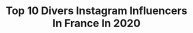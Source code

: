 ---
title: Top 10 Divers Instagram Influencers In France In 2020
description: >-
  Find top divers Instagram influencers in France in 2020. Most popular hashtags: #france #goodvibes #friends #sport.
platform: Instagram
profiles:
  - username: "flowers_are_coming"
    fullname: >-
      Yann Lelièvre
    location: "France"
    followers: 9692
    engagement: 2027
    commentsToLikes: 0.089992
    id: ck0w5w93r5qfj0i199k319l63
    verified: false
    hashtags: "#nature, #beautiful, #photooftheday, #plants"
  - username: "floraline_angers"
    fullname: >-
      Isabelle Courtois
    location: "France"
    followers: 2082
    engagement: 3470
    commentsToLikes: 0.163395
    id: ck8t5s7l2b26q0j78he5pr7s2
    verified: false
    hashtags: "#simply, #pieride, #topangersphoto, #francecartepostale"
  - username: "baronlady"
    fullname: >-
      LIFESTYLE | FITGIRL | FASHION
    location: "France"
    followers: 22376
    engagement: 490
    commentsToLikes: 0.053210
    id: ck15t6u95gmyz0i19e5jqqdl0
    verified: false
    hashtags: "#vialattea, #holiday, #fitspo, #coffeetime"
  - username: "elodieuniverse"
    fullname: >-
      L'univers livresque d'Elodie
    location: "France"
    followers: 31791
    engagement: 363
    commentsToLikes: 0.140292
    id: ck14kt63qr6wk0i19c0g85aqb
    verified: false
    hashtags: "#restezchezvous, #lecture, #weekend, #instabook"
  - username: "faycal.exclu"
    fullname: >-
      QLF 🌗™️
    location: "France"
    followers: 38223
    engagement: 993
    commentsToLikes: 0.008737
    id: ck8t6lt7le20m0j78lxe9o587
    verified: false
    hashtags: "#sevran, #ouhooo, #davinci"
  - username: "dcolturi"
    fullname: >-
      David Colturi
    location: "France"
    followers: 15500
    engagement: 343
    commentsToLikes: 0.156316
    id: ck5chqkeqr9v10i11jzjbrdkj
    verified: false
    hashtags: "#shoulders, #diving, #saomiguel, #internationalwomensday"
  - username: "w__comics"
    fullname: >-
      W Comics
    location: "France"
    followers: 16305
    engagement: 951
    commentsToLikes: 0.043884
    id: ck0vxrtpc0e9p0i19i77xmr48
    verified: false
    hashtags: "#rennesart, #instart, #charadesign, #illustrationoftheday"
  - username: "andy_torbet"
    fullname: >-
      Andy Torbet
    location: "France"
    followers: 24224
    engagement: 406
    commentsToLikes: 0.041304
    id: ck5hki07wiggf0i11pi07jwlu
    verified: true
    hashtags: "#repost, #saharachallenge"
  - username: "peterliem"
    fullname: >-
      Peter Liem
    location: "France"
    followers: 19310
    engagement: 256
    commentsToLikes: 0.026043
    id: ck0ue1se2kalw0i19qxqoujdc
    verified: false
    hashtags: "#valleedelamarne, #marchebrart, #etf14, #vintage2014"
  - username: "oxiamusic"
    fullname: >-
      OXIA
    location: "France"
    followers: 34487
    engagement: 164
    commentsToLikes: 0.054300
    id: ck0u6r8vk2ovd0i195z860bun
    verified: false
    hashtags: "#antwerpen, #belgium, #colombia, #colombianfood"
---